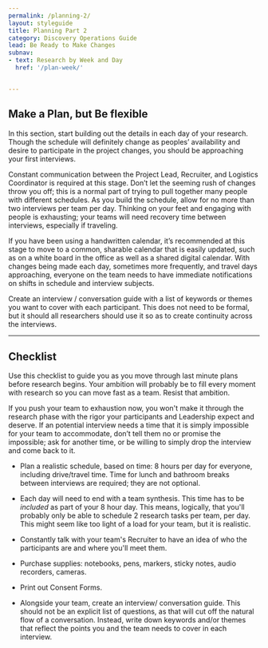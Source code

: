 ```yaml
---
permalink: /planning-2/
layout: styleguide
title: Planning Part 2
category: Discovery Operations Guide
lead: Be Ready to Make Changes
subnav:
- text: Research by Week and Day
  href: '/plan-week/'


---
```


## Make a Plan, but Be flexible

In this section, start building out the details in each day of your research. Though the schedule will definitely change as peoples’ availability and desire to participate in the project changes, you should be approaching your first interviews.

Constant communication between the Project Lead, Recruiter, and Logistics Coordinator is required at this stage. Don’t let the seeming rush of changes throw you off; this is a normal part of trying to pull together many people with different schedules. As you build the schedule, allow for no more than two interviews per team per day. Thinking on your feet and engaging with people is exhausting; your teams will need recovery time between interviews, especially if traveling.

If you have been using a handwritten calendar, it’s recommended at this stage to move to a common, sharable calendar that is easily updated, such as on a white board in the office as well as a shared digital calendar.  With changes being made each day, sometimes more frequently, and travel days approaching, everyone on the team needs to have immediate notifications on shifts in schedule and interview subjects.

Create an interview / conversation guide with a list of keywords or themes you want to cover with each participant. This does not need to be formal, but it should all researchers should use it so as to create continuity across the interviews.

***

## Checklist

Use this checklist to guide you as you move through last minute plans before research begins. Your ambition will probably be to fill every moment with research so you can move fast as a team. Resist that ambition.

If you push your team to exhaustion now, you won't make it through the research phase with the rigor your participants and Leadership expect and deserve. If an potential interview needs a time that it is simply impossible for your team to accommodate, don’t tell them no or promise the impossible; ask for another time, or be willing to simply drop the interview and come back to it.

- Plan a realistic schedule, based on time: 8 hours per day for everyone, including drive/travel time. Time for lunch and bathroom breaks between interviews are required; they are not optional.

- Each day will need to end with a team synthesis. This time has to be <i>included</i> as part of your 8 hour day. This means, logically, that you'll probably only be able to schedule 2 research tasks per team, per day. This might seem like too light of a load for your team, but it is realistic.

- Constantly talk with your team's Recruiter to have an idea of who the participants are and where you'll meet them.

- Purchase supplies: notebooks, pens, markers, sticky notes, audio recorders, cameras.

- Print out Consent Forms.

- Alongside your team, create an interview/ conversation guide. This should not be an explicit list of questions, as that will cut off the natural flow of a conversation. Instead, write down keywords and/or themes that reflect the points you and the team needs to cover in each interview.
